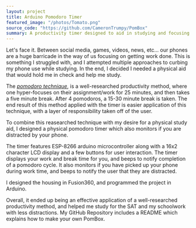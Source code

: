```yaml
---
layout: project
title: Arduino Pomodoro Timer
featured_image: "/photos/Tomato.png"
source_code: "https://github.com/CameronTrumpy/PomBox"
summary: A productivity timer designed to aid in studying and focusing on one's tasks, following a well-researched productivity method
---
```

Let's face it. Between social media, games, videos, news, etc... our phones are a huge barricade in the way of us focusing on getting work done. This is something I struggled with, and I attempted multiple approaches to curbing my phone use while studying. In the end, I decided I needed a physical aid that would hold me in check and help me study.
 
The *[pomodoro technique](https://en.wikipedia.org/wiki/Pomodoro_Technique)*, is a well-researched productivity method, where one hyper-focuses on their assignment/work for 25 minutes, and then takes a five minute break. After 4 pomodoros, a 15-30 minute break is taken. The end result of this method applied with the timer is easier application of this technique, with a layer of responsibility taken off of the user.

To combine this reasearched technique with my desire for a physical study aid, I designed a physical pomodoro timer which also monitors if you are distracted by your phone.

The timer features ESP-8266 arduino microcontroller along with a 16x2 character LCD display and a few buttons for user interaction. The timer displays your work and break time for you, and beeps to notify completion of a pomodoro cycle. It also monitors if you have picked up your phone during work time, and beeps to notify the user that they are distracted.
 
I designed the housing in Fusion360, and programmed the project in Arduino.
 
Overall, it ended up being an effective application of a well-researched productivity method, and helped me study for the SAT and my schoolwork with less distractions. My GitHub Repository includes a README which explains how to make your own PomBox.